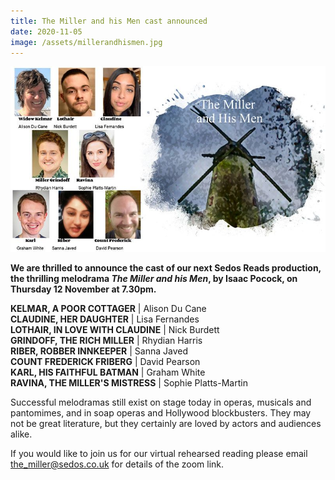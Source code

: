 ```yaml
---
title: The Miller and his Men cast announced
date: 2020-11-05
image: /assets/millerandhismen.jpg
---
```

![The cast of The Miller and his Men](/assets/millerandhismen-cast.jpg "The Miller and his Men")



**We are thrilled to announce the cast of our next Sedos Reads production, the thrilling melodrama *The Miller and his Men*, by Isaac Pocock, on Thursday 12 November at 7.30pm.**

**KELMAR, A POOR COTTAGER** | Alison Du Cane\
**CLAUDINE, HER DAUGHTER** | Lisa Fernandes\
**LOTHAIR, IN LOVE WITH CLAUDINE** | Nick Burdett\
**GRINDOFF, THE RICH MILLER** | Rhydian Harris\
**RIBER, ROBBER INNKEEPER** | Sanna Javed\
**COUNT FREDERICK FRIBERG** | David Pearson\
**KARL, HIS FAITHFUL BATMAN** | Graham White\
**RAVINA, THE MILLER'S MISTRESS** | Sophie Platts-Martin

Successful melodramas still exist on stage today in operas, musicals and pantomimes, and in soap operas and Hollywood blockbusters. They may not be great literature, but they certainly are loved by actors and audiences alike.

If you would like to join us for our virtual rehearsed reading please email  [the_miller@sedos.co.uk](mailto:the_miller@sedos.co.uk) for details of the zoom link.